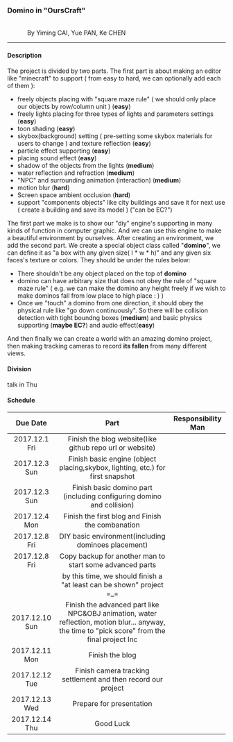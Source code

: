### Domino in "OursCraft"
&emsp;&emsp;&emsp;&emsp;&emsp;&emsp;&emsp;&emsp;&emsp;&emsp;&emsp;&emsp;&emsp;&emsp;&emsp;&emsp;&emsp;&emsp;&emsp;&emsp;&emsp;&emsp;&emsp;&emsp;&emsp;&emsp;&emsp;&emsp;&emsp;&emsp;&emsp;&emsp;&emsp;&emsp;&emsp;&emsp;&emsp;&emsp;&emsp; By Yiming CAI, Yue PAN, Ke CHEN

---

#### Description
The project is divided by two parts. The first part is about making an editor like "minecraft" to support ( from easy to hard, we can optionally add each of them ):
* freely objects placing with "square maze rule" ( we should only place our objects by row/column unit ) (**easy**)
* freely lights placing for three types of lights and parameters settings (**easy**)
* toon shading (**easy**)
* skybox(background) setting ( pre-setting some skybox materials for users to change ) and texture reflection (**easy**)
* particle effect supporting (**easy**)
* placing sound effect  (**easy**)
* shadow of the objects from the lights (**medium**)
* water reflection and refraction (**medium**)
* "NPC" and surrounding animation (interaction) (**medium**)
* motion blur (**hard**)
* Screen space ambient occlusion (**hard**)
* support "components objects" like city buildings and save it for next use ( create a building and save its model ) ("can be EC?")

The first part we make is to show our "diy" engine's supporting in many kinds of function in computer graphic. And we can use this engine to make a beautiful environment by ourselves.
After creating an environment, we add the second part.
We create a special object class called "**domino**", we can define it as "a box with any given size( l * w * h)" and any given six faces's texture or colors.
They should be under the rules below:
* There shouldn't be any object placed on the top of **domino**
* domino can have arbitrary size that does not obey the rule of "square maze rule" ( e.g. we can make the domino any height freely if we wish to make dominos fall from low place to high place : ) )
* Once we "touch" a domino from one direction, it should obey the physical rule like "go down continuously". So there will be collision detection with tight boundng boxes (**medium**) and basic physics supporting (**maybe EC?**) and audio effect(**easy**)

And then finally we can create a world with an amazing domino project, then making tracking cameras to record **its fallen** from many different views.
 
#### Division
talk in Thu

#### Schedule

| Due Date  | Part | Responsibility Man|
| :--------: | :--------:| :------: |
| 2017.12.1 Fri | Finish the blog website(like github repo url or website) ||
| 2017.12.3 Sun | Finish basic engine (object placing,skybox, lighting, etc.) for first snapshot ||
| 2017.12.3 Sun | Finish basic domino part (including configuring domino and collision) ||
| 2017.12.4 Mon | Finish the first blog and Finish the combanation||
| 2017.12.8 Fri | DIY basic environment(including dominoes placement)||
| 2017.12.8 Fri | Copy backup for another man to start some advanced parts ||
| | by this time, we should finish a "at least can be shown" project =_=||
| 2017.12.10 Sun| Finish the advanced part like NPC&OBJ animation, water reflection, motion blur... anyway, the time to "pick score" from the final project Inc |
| 2017.12.11 Mon| Finish the blog||
| 2017.12.12 Tue| Finish camera tracking settlement and then record our project||
| 2017.12.13 Wed| Prepare for presentation ||
| 2017.12.14 Thu| Good Luck||  
  


